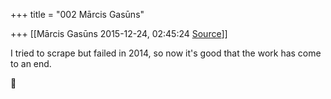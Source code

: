 +++
title = "002 Mārcis Gasūns"

+++
[[Mārcis Gasūns	2015-12-24, 02:45:24 [Source](https://groups.google.com/g/samskrita/c/8MAmLChM8A4)]]



I tried to scrape but failed in 2014, so now it's good that the work has come to an end.



